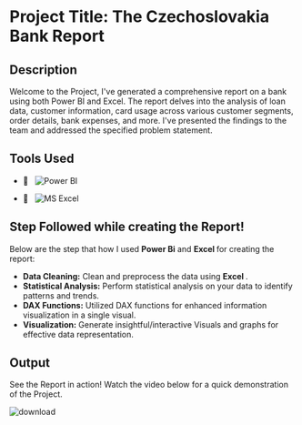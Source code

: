 # Project Title: The Czechoslovakia Bank Report

## Description
Welcome to the Project, I've generated a comprehensive report on a bank using both Power BI and Excel. The report delves into the analysis of loan data, customer information, card usage across various customer segments, order details, bank expenses, and more. I've presented the findings to the team and addressed the specified problem statement.

## Tools Used
- 📱 &nbsp;
![Power BI](https://img.shields.io/badge/PowerBI-Green?style=social&logo=powerbi&logoColor=White&labelColor=yellow)

- 🔧 &nbsp;
  ![MS Excel](https://img.shields.io/badge/Excel-Green?logo=Microsoft%20Excel&labelColor=red)


## Step Followed while creating the Report!
Below are the step that how I used <b>Power Bi</b> and <b> Excel </b> for creating the report:
- **Data Cleaning:** Clean and preprocess the data using <b> Excel </b>.
- **Statistical Analysis:** Perform statistical analysis on your data to identify patterns and trends.
- **DAX Functions:** Utilized DAX functions for enhanced information visualization in a single visual.
- **Visualization:** Generate insightful/interactive Visuals and graphs for effective data representation.

## Output
See the Report in action! Watch the video below for a quick demonstration of the Project.

![download](https://github.com/DeepanshiGandhi15/bank-report/assets/158074219/bd17c075-1989-4326-a308-84fc58ce0bc4)



